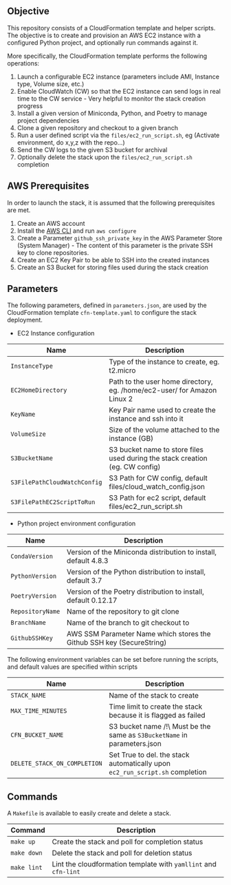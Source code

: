 ## Objective

This repository consists of a CloudFormation template and helper scripts.
The objective is to create and provision an AWS EC2 instance with a configured Python project, and optionally run commands against it.

More specifically, the CloudFormation template performs the following operations:
1. Launch a configurable EC2 instance (parameters include AMI, Instance type, Volume size, etc.)
2. Enable CloudWatch (CW) so that the EC2 instance can send logs in real time to the CW service - Very helpful to monitor the stack creation progress
3. Install a given version of Miniconda, Python, and Poetry to manage project dependencies
4. Clone a given repository and checkout to a given branch
5. Run a user defined script via the `files/ec2_run_script.sh`, eg (Activate environment, do x,y,z with the repo...)
6. Send the CW logs to the given S3 bucket for archival
7. Optionally delete the stack upon the `files/ec2_run_script.sh` completion

## AWS Prerequisites

In order to launch the stack, it is assumed that the following prerequisites are met.
1. Create an AWS account
2. Install the [AWS CLI](https://docs.aws.amazon.com/cli/latest/userguide/cli-chap-install.html) and run `aws configure`
3. Create a Parameter `github_ssh_private_key` in the AWS Parameter Store (System Manager) - The content of this parameter is the private SSH key to clone repositories.
4. Create an EC2 Key Pair to be able to SSH into the created instances
5. Create an S3 Bucket for storing files used during the stack creation

## Parameters

The following parameters, defined in `parameters.json`, are used by the CloudFormation template `cfn-template.yaml` to configure the stack deployment.

* EC2 Instance configuration

|**Name**                      |**Description**                                                               |
|------------------------------|------------------------------------------------------------------------------|
|`InstanceType`                | Type of the instance to create, eg. t2.micro                                 |
|`EC2HomeDirectory`            | Path to the user home directory, eg. /home/ec2-user/ for Amazon Linux 2      |
|`KeyName`                     | Key Pair name used to create the instance and ssh into it                    |
|`VolumeSize`                  | Size of the volume attached to the instance (GB)                             |
|`S3BucketName`                | S3 bucket name to store files used during the stack creation (eg. CW config) |
|`S3FilePathCloudWatchConfig`  | S3 Path for CW config, default files/cloud_watch_config.json                 |
|`S3FilePathEC2ScriptToRun`    | S3 Path for ec2 script, default files/ec2_run_script.sh                      |

* Python project environment configuration

|**Name**                      |**Description**                                                               |
|------------------------------|------------------------------------------------------------------------------|
|`CondaVersion`                | Version of the Miniconda distribution to install, default 4.8.3              |
|`PythonVersion`               | Version of the Python distribution to install, default 3.7                   |
|`PoetryVersion`               | Version of the Poetry distribution to install, default 0.12.17               |
|`RepositoryName`              | Name of the repository to git clone                                          |
|`BranchName`                  | Name of the branch to git checkout to                                        |
|`GithubSSHKey`                | AWS SSM Parameter Name which stores the Github SSH key (SecureString)        |

The following environment variables can be set before running the scripts, and default values are specified within scripts

|**Name**                      |**Description**                                                               |
|------------------------------|------------------------------------------------------------------------------|
|`STACK_NAME`                  | Name of the stack to create                                                  |
|`MAX_TIME_MINUTES`            | Time limit to create the stack because it is flagged as failed               |
|`CFN_BUCKET_NAME`             | S3 bucket name /!\ Must be the same as `S3BucketName` in parameters.json     |
|`DELETE_STACK_ON_COMPLETION`  | Set True to del. the stack automatically upon `ec2_run_script.sh` completion |


## Commands

A `Makefile` is available to easily create and delete a stack.

|**Command**                   |**Description**                                                               |
|------------------------------|------------------------------------------------------------------------------|
|`make up`                     | Create the stack and poll for completion status                              |
|`make down`                   | Delete the stack and poll for deletion status                                |
|`make lint`                   | Lint the cloudformation template with `yamllint` and `cfn-lint`              |
